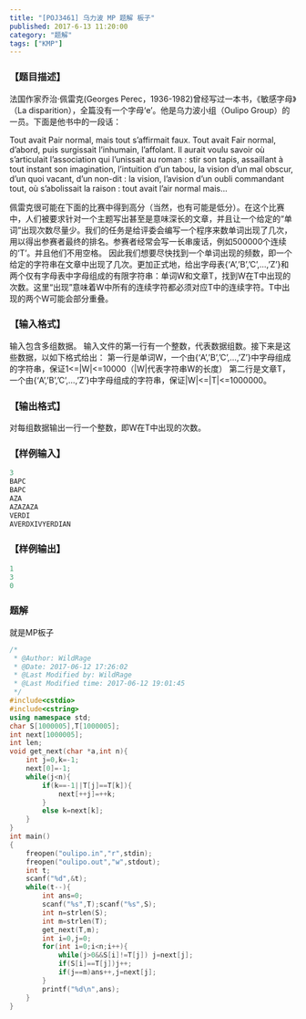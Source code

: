 ```yaml
---
title: "[POJ3461] 乌力波 MP 题解 板子"
published: 2017-6-13 11:20:00
category: "题解"
tags: ["KMP"]
---
```

### 【题目描述】
法国作家乔治·佩雷克(Georges Perec，1936-1982)曾经写过一本书，《敏感字母》（La disparition），全篇没有一个字母‘e’。他是乌力波小组（Oulipo Group）的一员。下面是他书中的一段话：
<!--more--> 
Tout avait Pair normal, mais tout s’affirmait faux. Tout avait Fair normal, d’abord, puis surgissait l’inhumain, l’affolant. Il aurait voulu savoir où s’articulait l’association qui l’unissait au roman : stir son tapis, assaillant à tout instant son imagination, l’intuition d’un tabou, la vision d’un mal obscur, d’un quoi vacant, d’un non-dit : la vision, l’avision d’un oubli commandant tout, où s’abolissait la raison : tout avait l’air normal mais…

佩雷克很可能在下面的比赛中得到高分（当然，也有可能是低分）。在这个比赛中，人们被要求针对一个主题写出甚至是意味深长的文章，并且让一个给定的“单词”出现次数尽量少。我们的任务是给评委会编写一个程序来数单词出现了几次，用以得出参赛者最终的排名。参赛者经常会写一长串废话，例如500000个连续的‘T’。并且他们不用空格。
因此我们想要尽快找到一个单词出现的频数，即一个给定的字符串在文章中出现了几次。更加正式地，给出字母表{‘A’,’B’,’C’,…,’Z’}和两个仅有字母表中字母组成的有限字符串：单词W和文章T，找到W在T中出现的次数。这里“出现”意味着W中所有的连续字符都必须对应T中的连续字符。T中出现的两个W可能会部分重叠。

### 【输入格式】  
输入包含多组数据。
输入文件的第一行有一个整数，代表数据组数。接下来是这些数据，以如下格式给出：
第一行是单词W，一个由{‘A’,’B’,’C’,…,’Z’}中字母组成的字符串，保证1<=|W|<=10000（|W|代表字符串W的长度）
第二行是文章T，一个由{‘A’,’B’,’C’,…,’Z’}中字母组成的字符串，保证|W|<=|T|<=1000000。

### 【输出格式】
对每组数据输出一行一个整数，即W在T中出现的次数。

### 【样例输入】
```c++
3
BAPC
BAPC
AZA
AZAZAZA
VERDI
AVERDXIVYERDIAN
```
### 【样例输出】    
```c++
1
3
0
```
### 题解
就是MP板子
```c++
/*
 * @Author: WildRage 
 * @Date: 2017-06-12 17:26:02 
 * @Last Modified by: WildRage
 * @Last Modified time: 2017-06-12 19:01:45
 */
#include<cstdio>
#include<cstring>
using namespace std;
char S[1000005],T[1000005];
int next[1000005];
int len;
void get_next(char *a,int n){
    int j=0,k=-1;
    next[0]=-1;
    while(j<n){
        if(k==-1||T[j]==T[k]){
            next[++j]=++k;
        }
        else k=next[k];
    }
}
int main()
{
    freopen("oulipo.in","r",stdin);
    freopen("oulipo.out","w",stdout);
    int t;
    scanf("%d",&t);
    while(t--){
        int ans=0;
        scanf("%s",T);scanf("%s",S);
        int n=strlen(S);
        int m=strlen(T);
        get_next(T,m);
        int i=0,j=0;
        for(int i=0;i<n;i++){
            while(j>0&&S[i]!=T[j]) j=next[j];
            if(S[i]==T[j])j++;
            if(j==m)ans++,j=next[j];
        }
        printf("%d\n",ans);
    }
}
```
